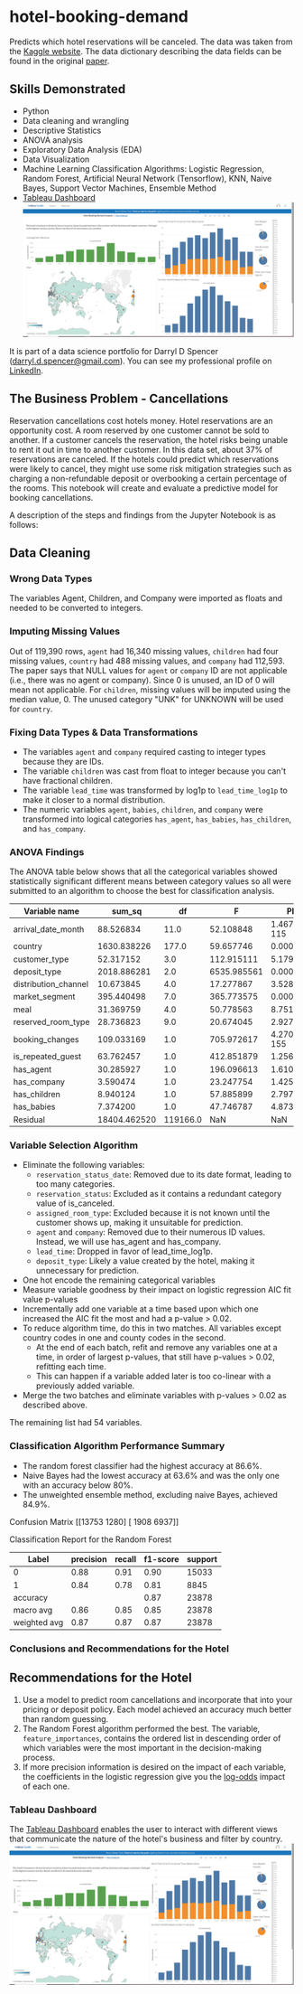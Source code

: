 # hotel-booking-demand
Predicts which hotel reservations will be canceled. The data was taken from the [Kaggle website](https://www.kaggle.com/datasets/jessemostipak/hotel-booking-demand).
The data dictionary describing the data fields can be found in the original [paper](https://www.sciencedirect.com/science/article/pii/S2352340918315191).

## Skills Demonstrated
  - Python
  - Data cleaning and wrangling
  - Descriptive Statistics
  - ANOVA analysis
  - Exploratory Data Analysis (EDA)
  - Data Visualization
  - Machine Learning Classification Algorithms: Logistic Regression, Random Forest, Artificial Neural Network (Tensorflow), KNN, Naive Bayes, Support Vector Machines, Ensemble Method
  - [Tableau Dashboard](https://public.tableau.com/app/profile/darryl.spencer/viz/HotelBookingDemandAnalysis_16904256930440/Dashboard1?publish=yes) ![Tableau Dashboard](TableauDashboard.PNG)

It is part of a data science portfolio for Darryl D Spencer (darryl.d.spencer@gmail.com). You can see my professional profile on [LinkedIn](https://www.linkedin.com/in/darryldspencer/).

## The Business Problem - Cancellations
Reservation cancellations cost hotels money. Hotel reservations are an opportunity cost. A room reserved by one customer cannot be sold to another. If a customer cancels the reservation, the hotel risks being unable to rent it out in time to another customer. In this data set, about 37% of reservations are canceled. If the hotels could predict which reservations were likely to cancel, they might use some risk mitigation strategies such as charging a non-refundable deposit or overbooking a certain percentage of the rooms. This notebook will create and evaluate a predictive model for booking cancellations.


A description of the steps and findings from the Jupyter Notebook is as follows:

## Data Cleaning

### Wrong Data Types
The variables Agent, Children, and Company were imported as floats and needed to be converted to integers. 

### Imputing Missing Values
Out of 119,390 rows, `agent` had 16,340 missing values, `children` had four missing values, `country` had 488 missing values, and `company` had 112,593. 
The paper says that NULL values for `agent` or `company` ID are not applicable (i.e., there was no agent or company). Since 0 is unused, an ID of 0 will mean not applicable.
For `children`, missing values will be imputed using the median value, 0.
The unused category "UNK" for UNKNOWN will be used for `country`.

### Fixing Data Types & Data Transformations
  - The variables `agent` and `company` required casting to integer types because they are IDs.
  - The variable `children` was cast from float to integer because you can't have fractional children.
  - The variable `lead_time` was transformed by log1p to `lead_time_log1p` to make it closer to a normal distribution.
  - The numeric variables `agent`, `babies`, `children`, and `company` were transformed into logical categories `has_agent`, `has_babies`, `has_children`, and `has_company`.

### ANOVA Findings

The ANOVA table below shows that all the categorical variables showed statistically significant different means between category values so all were submitted to an algorithm to choose the best for classification analysis.


| Variable name        |     sum_sq    |      df  |       F     |     PR(>F)     |
|----------------------|---------------|----------|-------------|----------------|
| arrival_date_month   |     88.526834 |     11.0 |   52.108848 |  1.467621e-115 |
| country              |   1630.838226 |    177.0 |   59.657746 |  0.000000e+00  |
| customer_type        |     52.317152 |      3.0 |  112.915111 |  5.179361e-73  |
| deposit_type         |   2018.886281 |      2.0 | 6535.985561 |  0.000000e+00  |
| distribution_channel |    10.673845  |      4.0 |   17.277867 |  3.528990e-14  |
| market_segment       |   395.440498  |      7.0 |  365.773575 |  0.000000e+00  |
| meal                 |    31.369759  |      4.0 |   50.778563 |  8.751435e-43  |
| reserved_room_type   |    28.736823  |      9.0 |   20.674045 |  2.927160e-35  |
| booking_changes      |   109.033169  |      1.0 |  705.972617 |  4.270900e-155 |
| is_repeated_guest    |    63.762457  |      1.0 |  412.851879 |  1.256144e-91  |
| has_agent            |    30.285927  |      1.0 |  196.096613 |  1.610768e-44  |
| has_company          |     3.590474  |      1.0 |   23.247754 |  1.425919e-06  |
| has_children         |     8.940124  |      1.0 |   57.885899 |  2.797975e-14  |
| has_babies           |     7.374200  |      1.0 |   47.746787 |  4.873997e-12  |
| Residual             | 18404.462520  | 119166.0 |         NaN |           NaN  |

### Variable Selection Algorithm
- Eliminate the following variables:
  - `reservation_status_date`: Removed due to its date format, leading to too many categories.
  - `reservation_status`: Excluded as it contains a redundant category value of is_canceled.
  - `assigned_room_type`: Excluded because it is not known until the customer shows up, making it unsuitable for prediction.
  - `agent` and `company`: Removed due to their numerous ID values. Instead, we will use has_agent and has_company.
  - `lead_time`: Dropped in favor of lead_time_log1p.
  - `deposit_type`: Likely a value created by the hotel, making it unnecessary for prediction.
- One hot encode the remaining categorical variables
- Measure variable goodness by their impact on logistic regression AIC fit value p-values
- Incrementally add one variable at a time based upon which one increased the AIC fit the most and had a p-value > 0.02.
- To reduce algorithm time, do this in two matches. All variables except country codes in one and county codes in the second.
  - At the end of each batch, refit and remove any variables one at a time, in order of largest p-values, that still have p-values > 0.02, refitting each time.
  - This can happen if a variable added later is too co-linear with a previously added variable.
- Merge the two batches and eliminate variables with p-values > 0.02 as described above.

The remaining list had 54 variables.

### Classification Algorithm Performance Summary
- The random forest classifier had the highest accuracy at 86.6%.
- Naive Bayes had the lowest accuracy at 63.6% and was the only one with an accuracy below 80%.
- The unweighted ensemble method, excluding naive Bayes, achieved 84.9%.

Confusion Matrix
[[13753  1280] [ 1908  6937]]

Classification Report for the Random Forest

|    Label    | precision | recall | f1-score | support |
|-------------|-----------|--------|----------|---------|
|           0 |      0.88 |  0.91  |    0.90  |   15033 |
|           1 |      0.84 |  0.78  |    0.81  |    8845 |   
|    accuracy |           |        |    0.87  |   23878 |
|   macro avg |      0.86 |  0.85  |    0.85  |   23878 |
|weighted avg |      0.87 |  0.87  |    0.87  |   23878 |


### Conclusions and Recommendations for the Hotel
## Recommendations for the Hotel
1. Use a model to predict room cancellations and incorporate that into your pricing or deposit policy. Each model achieved an accuracy much better than random guessing.
2. The Random Forest algorithm performed the best. The variable, `feature_importances`, contains the ordered list in descending order of which variables were the most important in the decision-making process.
3. If more precision information is desired on the impact of each variable, the coefficients in the logistic regression give you the [log-odds](https://www.statisticshowto.com/log-odds/) impact of each one.

### Tableau Dashboard
The [Tableau Dashboard](https://public.tableau.com/app/profile/darryl.spencer/viz/HotelBookingDemandAnalysis_16904256930440/Dashboard1?publish=yes) enables the user to interact with different views that communicate the nature of the hotel's business and filter by country. 
![Tableau Dashboard](TableauDashboard.PNG)
